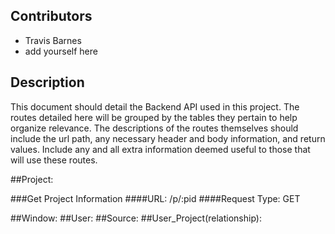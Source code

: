 ## Contributors
- Travis Barnes
- add yourself here

## Description
This document should detail the Backend API used in this project. The routes detailed here will be grouped by the tables they pertain to help organize relevance. The descriptions of the routes themselves should include the url path, any necessary header and body information, and return values. Include any and all extra information deemed useful to those that will use these routes.


##Project:

###Get Project Information
####URL: /p/:pid
####Request Type: GET

##Window:
##User:
##Source:
##User_Project(relationship):


